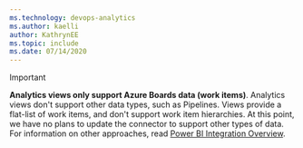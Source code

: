 ```yaml
---
ms.technology: devops-analytics
ms.author: kaelli
author: KathrynEE
ms.topic: include
ms.date: 07/14/2020
---
```


> [!IMPORTANT]
> **Analytics views only support Azure Boards data (work items)**. Analytics views don't support other data types, such as Pipelines. Views provide a flat-list of work items, and don't support work item hierarchies. At this point, we have no plans to update the connector to support other types of data. For information on other approaches, read [Power BI Integration Overview](/azure/devops/report/powerbi/overview).
